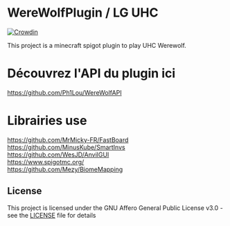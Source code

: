# WereWolfPlugin / LG UHC

[![Crowdin](https://badges.crowdin.net/plugin-werewolf-uhc/localized.svg)](https://crowdin.com/project/plugin-werewolf-uhc)

This project is a minecraft spigot plugin to play UHC Werewolf.

# Découvrez l'API du plugin ici

<https://github.com/Ph1Lou/WereWolfAPI>

# Librairies use

<https://github.com/MrMicky-FR/FastBoard>  
<https://github.com/MinusKube/SmartInvs>  
<https://github.com/WesJD/AnvilGUI>  
<https://www.spigotmc.org/>  
<https://github.com/Mezy/BiomeMapping>  

## License

This project is licensed under the GNU Affero General Public License v3.0 - see the [LICENSE](LICENSE) file for details
